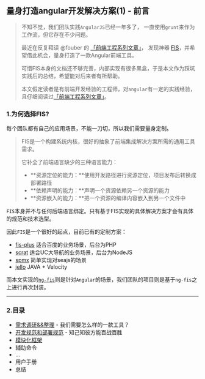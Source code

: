## 量身打造angular开发解决方案(1) - 前言

> 不知不觉，我们团队实践`AngularJS`已经一年多了， 一直使用`grunt`来作为工作流，但它存在不少问题。
>
> 最近在反复拜读 @fouber 的 [「前端工程系列文章」](https://github.com/fouber/blog)， 发现神器 [FIS](http://fis.baidu.com/)，并希望借此机会，量身打造了一款Angular前端工具。
>
> 可惜FIS本身的文档还不够完善，内部实现有很多黑盒，于是本文作为踩坑实践后的总结，希望能对后来者有所帮助。
>
> 本文假定读者是有前端开发经验的工程师，对`angular`有一定的实践经验，且仔细阅读过[「前端工程系列文章」](https://github.com/fouber/blog)。

### 1.为何选择FIS?

每个团队都有自己的应用场景，不能一刀切，所以我们需要量身定制。

> FIS是一个构建系统内核，很好的抽象了前端集成解决方案所需的通用工具需求。
>
> 它补全了前端语言缺少的三种语言能力：
>  - **资源定位的能力：**使用开发路径进行资源定位，项目发布后转换成部署路径
>  - **依赖声明的能力：**声明一个资源依赖另一个资源的能力
>  - **资源嵌入的能力：**把一个资源的编译内容嵌入到另一个文件中


`FIS`本身并不与任何后端语言绑定。只有基于FIS实现的具体解决方案才会有具体的规范和技术选型。

因此`FIS`是一个很好的起点，目前已有的定制方案：

- [fis-plus](http://oak.baidu.com/docs/fis-plus) 适合百度的业务场景，后台为PHP
- [scrat](http://scrat-team.github.io/#!/index) 适合UC大导航的业务场景，后台为NodeJS
- [spmx](https://github.com/fouber/spmx) 简单实现对seajs的场景
- [jello](http://oak.baidu.com/docs/jello) JAVA + Velocity

而本文实现的[`ng-fis`](https://github.com/ng-workflow/ngfis)则是针对`Angular`的场景，我们团队的项目则是基于`ng-fis`之上进行再次封装。

---
### 2.目录
- [需求调研&&整理](02.md)  - 我们需要怎么样的一款工具？
- [开发规范和部署规范](03.md) - 知己知彼方能百战百胜
- [模块化框架](04.md)
- 辅助命令
- ...
- 用户手册
- 总结
